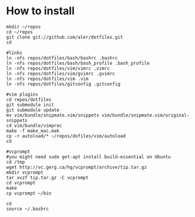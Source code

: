 How to install
==============

	mkdir ~/repos
	cd ~/repos
	git clone git://github.com/aler/dotfiles.git
	cd
	
	#links
	ln -nfs repos/dotfiles/bash/bashrc .bashrc
	ln -nfs repos/dotfiles/bash/bash_profile .bash_profile
	ln -nfs repos/dotfiles/vim/vimrc .vimrc
	ln -nfs repos/dotfiles/vim/gvimrc .gvimrc
	ln -nfs repos/dotfiles/vim .vim
    ln -nfs repos/dotfiles/gitconfig .gitconfig

    #vim plugins
    cd repos/dotfiles
    git submodule init
    git submodule update
    mv vim/bundle/snipmate.vim/snippets vim/bundle/snipmate.vim/original-snippets
    cd vim/bundle/vimproc
    make -f make_mac.mak
    cp -r autoload/* ~/repos/dofiles/vim/autoload
    cd

	#vcprompt
	#you might need sudo get-apt install build-essential on Ubuntu
	cd /tmp
	wget http://vc.gerg.ca/hg/vcprompt/archive/tip.tar.gz
	mkdir vcprompt
	tar xvzf tip.tar.gz -C vcprompt
	cd vcprompt
	make
	cp vcprompt ~/bin

	cd
	source ~/.bashrc

